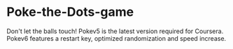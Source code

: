 # Poke-the-Dots-game
Don't let the balls touch!
Pokev5 is the latest version required for Coursera.
Pokev6 features a restart key, optimized randomization and speed increase.
